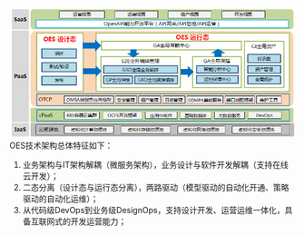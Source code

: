 ![OES技术架构](image/oes_architecture.png)
OES技术架构总体特征如下：
1. 业务架构与IT架构解耦（微服务架构），业务设计与软件开发解耦（支持在线云开发）；
2. 二态分离（设计态与运行态分离），两路驱动（模型驱动的自动化开通、策略驱动的自动化运维）；
3. 从代码级DevOps到业务级DesignOps，支持设计开发、运营运维一体化，具备互联网式的开发运营能力；